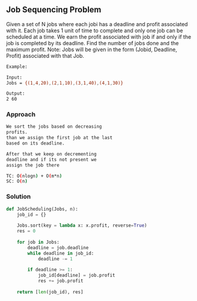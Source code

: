 ## Job Sequencing Problem

Given a set of N jobs where each jobi has a deadline and profit associated with it.
Each job takes 1 unit of time to complete and only one job can be scheduled at a time. We earn the profit associated with job if and only if the job is completed by its deadline.
Find the number of jobs done and the maximum profit.
Note: Jobs will be given in the form (Jobid, Deadline, Profit) associated with that Job.

```bash
Example:

Input:
Jobs = {(1,4,20),(2,1,10),(3,1,40),(4,1,30)}

Output:
2 60
```

### Approach
```bash
We sort the jobs based on decreasing
profits.
than we assign the first job at the last
based on its deadline.

After that we keep on decrementing
deadline and if its not present we 
assign the job there
```
```bash
TC: O(nlogn) + O(m*n)
SC: O(n)
```

### Solution
```python
def JobScheduling(Jobs, n):
    job_id = {}
    
    Jobs.sort(key = lambda x: x.profit, reverse=True)
    res = 0
    
    for job in Jobs:
        deadline = job.deadline
        while deadline in job_id:
            deadline -= 1
        
        if deadline >= 1:
            job_id[deadline] = job.profit
            res += job.profit
    
    return [len(job_id), res]
```
